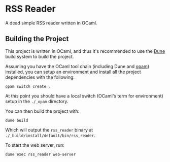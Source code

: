 # RSS Reader

A dead simple RSS reader written in OCaml.

## Building the Project

This project is written in OCaml, and thus it's recommended to use the
[Dune](https://dune.build/) build system to build the project.

Assuming you have the OCaml tool chain (including Dune and
[opam](https://opam.ocaml.org/)) installed, you can setup an environment and
install all the project dependencies with the following:

```shell
opam switch create .
```

At this point you should have a local switch (OCaml's term for environment)
setup in the `./_opam` directory.

You can then build the project with:

```shell
dune build
```

Which will output the `rss_reader` binary at
`./_build/install/default/bin/rss_reader`.

To start the web server, run:
```shell
dune exec rss_reader web-server
```


